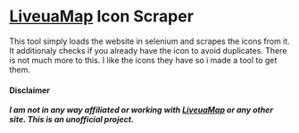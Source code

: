 # [LiveuaMap][1] Icon Scraper

This tool simply loads the website in selenium and scrapes the icons from it. It additionaly checks if you already have the icon to avoid duplicates. There is not much more to this. I like the icons they have so i made a tool to get them.



#### Disclaimer  
***I am not in any way affiliated or working with [LiveuaMap][1] or any other site. This is an unofficial project.***  

[1]: https://liveuamap.com